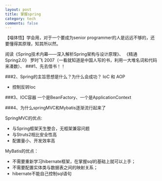 ```yaml
---
layout: post
title: 掌握spring
category: tech
comments: false
---
```

【喵体悟】学会用，对于一个要成为senior programmer的人是远远不够的，还要懂得其原理，知其所以然。

阅读《Spring技术内幕——深入解析Spring架构与设计原理》、
《精通Spring2.0》 罗时飞 2007（一看就知道是中国人写的书，利用一大堆名词和代码来凑数）、
###1、先去借书！！

###2、Spring的主旨思想是什么？为什么会成功？
IoC 和 AOP

- 控制反转Ioc

###3、IOC容器
一个是BeanFactory、一个是ApplicationContext

###4、为什么springMVC和Mybatis逐渐流行起来了

SpringMVC的优点:

- 与Spring框架天生整合，无框架兼容问题
- 与Struts2相比安全性高
- 配置量小、开发效率高

MyBatis的优点：

- 不需要重新学习hibernate框架，在掌握sql的基础上就可以上手；
- 不需要配置实体类与数据表之间的映射关系；
- hibernate不能自己控制sql语句